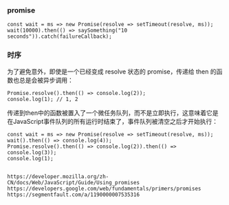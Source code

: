 ### promise

    
    const wait = ms => new Promise(resolve => setTimeout(resolve, ms));
    wait(10000).then(() => saySomething("10 seconds")).catch(failureCallback);
    
### 时序
为了避免意外，即使是一个已经变成 resolve 状态的 promise，传递给 then 的函数也总是会被异步调用：

    Promise.resolve().then(() => console.log(2));
    console.log(1); // 1, 2
    
传递到then中的函数被置入了一个微任务队列，而不是立即执行，这意味着它是在JavaScript事件队列的所有运行时结束了，事件队列被清空之后才开始执行：

    const wait = ms => new Promise(resolve => setTimeout(resolve, ms));
    wait().then(() => console.log(4));
    Promise.resolve().then(() => console.log(2)).then(() => console.log(3));
    console.log(1);
    
    
    https://developer.mozilla.org/zh-CN/docs/Web/JavaScript/Guide/Using_promises
    https://developers.google.com/web/fundamentals/primers/promises
    https://segmentfault.com/a/1190000007535316
